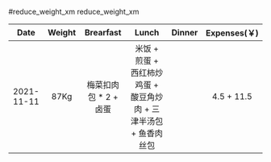 #reduce_weight_xm
reduce_weight_xm

|Date|Weight|Brearfast|Lunch|Dinner|Expenses(￥)|
|:-:|:-:|:-:|:-:|:-:|:-:|
|2021-11-11|87Kg|梅菜扣肉包 * 2 + 卤蛋|米饭 + 煎蛋 + 西红柿炒鸡蛋 + 酸豆角炒肉 + 三津半汤包 + 鱼香肉丝包||4.5 + 11.5|
